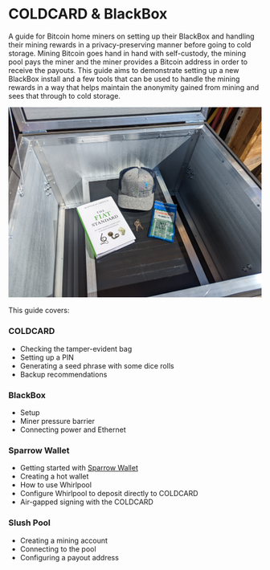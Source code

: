 # COLDCARD & BlackBox
A guide for Bitcoin home miners on setting up their BlackBox and handling their mining rewards in a privacy-preserving manner before going to cold storage. Mining Bitcoin goes hand in hand with self-custody, the mining pool pays the miner and the miner provides a Bitcoin address in order to receive the payouts. This guide aims to demonstrate setting up a new BlackBox install and a few tools that can be used to handle the mining rewards in a way that helps maintain the anonymity gained from mining and sees that through to cold storage. 

<p align="center">
  <img width="750" src="assets/BB13.jpg">
</p>

This guide covers:

### COLDCARD
- Checking the tamper-evident bag
- Setting up a PIN
- Generating a seed phrase with some dice rolls
- Backup recommendations

### BlackBox
- Setup
- Miner pressure barrier
- Connecting power and Ethernet

### Sparrow Wallet
- Getting started with [Sparrow Wallet](https://www.sparrowwallet.com/)
- Creating a hot wallet
- How to use Whirlpool
- Configure Whirlpool to deposit directly to COLDCARD 
- Air-gapped signing with the COLDCARD

### Slush Pool
- Creating a mining account
- Connecting to the pool
- Configuring a payout address
